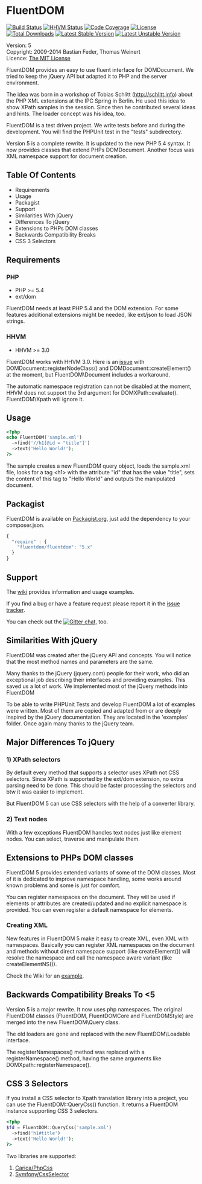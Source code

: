 # FluentDOM

[![Build Status](https://travis-ci.org/FluentDOM/FluentDOM.svg?branch=master)](https://travis-ci.org/FluentDOM/FluentDOM)
[![HHVM Status](http://hhvm.h4cc.de/badge/fluentdom/fluentdom.png)](http://hhvm.h4cc.de/package/fluentdom/fluentdom)
[![Code Coverage](https://scrutinizer-ci.com/g/FluentDOM/FluentDOM/badges/coverage.png?b=master)](https://scrutinizer-ci.com/g/FluentDOM/FluentDOM/?branch=master)
[![License](https://poser.pugx.org/fluentdom/fluentdom/license.svg)](https://packagist.org/packages/fluentdom/fluentdom)
[![Total Downloads](https://poser.pugx.org/fluentdom/fluentdom/downloads.svg)](https://packagist.org/packages/fluentdom/fluentdom)
[![Latest Stable Version](https://poser.pugx.org/fluentdom/fluentdom/v/stable.svg)](https://packagist.org/packages/fluentdom/fluentdom)
[![Latest Unstable Version](https://poser.pugx.org/fluentdom/fluentdom/v/unstable.svg)](https://packagist.org/packages/fluentdom/fluentdom)

  Version: 5<br />
  Copyright: 2009-2014 Bastian Feder, Thomas Weinert <br />
  Licence: [The MIT License](http://www.opensource.org/licenses/mit-license.php) <br />

FluentDOM provides an easy to use fluent interface for DOMDocument. We tried to
keep the jQuery API but adapted it to PHP and the server environment.

The idea was born in a workshop of Tobias Schlitt (http://schlitt.info) about
the PHP XML extensions at the IPC Spring in Berlin. He used this idea to show
XPath samples in the session. Since then he contributed several ideas and hints.
The loader concept was his idea, too.

FluentDOM is a test driven project. We write tests before and during the
development. You will find the PHPUnit test in the "tests" subdirectory.

Version 5 is a complete rewrite. It is updated to the new PHP 5.4 syntax. It
now provides classes that extend PHPs DOMDocument. Another focus was
XML namespace support for document creation.

## Table Of Contents
* Requirements
* Usage
* Packagist
* Support
* Similarities With jQuery
* Differences To jQuery
* Extensions to PHPs DOM classes
* Backwards Compatibility Breaks
* CSS 3 Selectors

## Requirements

### PHP

 * PHP >= 5.4
 * ext/dom

FluentDOM needs at least PHP 5.4 and the DOM extension. For some features
additional extensions might be needed, like ext/json to load JSON strings.

### HHVM

 * HHVM >= 3.0

FluentDOM works with HHVM 3.0. Here is an [issue](https://github.com/facebook/hhvm/issues/1848)
with DOMDocument::registerNodeClass() and DOMDocument::createElement() at the moment,
but FluentDOM\Document includes a workaround.

The automatic namespace registration can not be disabled at the moment, HHVM does not
support the 3rd argument for DOMXPath::evaluate(). FluentDOM\Xpath will
ignore it.

## Usage

```php
<?php
echo FluentDOM('sample.xml')
  ->find('//h1[@id = "title"]')
  ->text('Hello World!');
?>
```

The sample creates a new FluentDOM query object, loads the sample.xml file,
looks for a tag &lt;h1> with the attribute "id" that has the value "title",
sets the content of this tag to "Hello World" and outputs the manipulated
document.

## Packagist

FluentDOM is available on [Packagist.org](https://packagist.org/packages/fluentdom/fluentdom), just add the dependency to your composer.json.

```javascript
{
  "require" : {
    "fluentdom/fluentdom": "5.x"
  }
}
```

## Support

The [wiki](https://github.com/FluentDOM/FluentDOM/wiki) provides information and usage examples.

If you find a bug or have a feature request please report it in the [issue tracker](https://github.com/FluentDOM/FluentDOM/issues).

You can check out the [![Gitter chat](https://badges.gitter.im/FluentDOM/FluentDOM.png)](https://gitter.im/FluentDOM/FluentDOM), too.


## Similarities With jQuery

FluentDOM was created after the jQuery API and concepts. You will notice that
the most method names and parameters are the same.

Many thanks to the jQuery (jquery.com) people for their work, who did an
exceptional job describing their interfaces and providing examples. This saved
us a lot of work. We implemented most of the jQuery methods into FluentDOM

To be able to write PHPUnit Tests and develop FluentDOM a lot of examples were
written. Most of them are copied and adapted from or are deeply inspired by the
jQuery documentation. They are located in the 'examples' folder.
Once again many thanks to the jQuery team.

## Major Differences To jQuery

### 1) XPath selectors

By default every method that supports a selector uses XPath not CSS selectors.
Since XPath is supported by the ext/dom extension, no extra parsing need to be
done. This should be faster processing the selectors and btw it was easier to implement.

But FluentDOM 5 can use CSS selectors with the help of a converter library.

### 2) Text nodes

With a few exceptions FluentDOM handles text nodes just like element nodes.
You can select, traverse and manipulate them.

## Extensions to PHPs DOM classes

FluentDOM 5 provides extended variants of some of the DOM classes. Most of
it is dedicated to improve namespace handling, some works around known problems
and some is just for comfort.

You can register namespaces on the document. They will be used if elements
or attributes are created/updated and no explicit namespace is provided. You can
even register a default namespace for elements.

### Creating XML

New features in FluentDOM 5 make it easy to create XML, even XML with namespaces. Basically you can register XML namespaces on the document and methods without direct namespace support (like createElement()) will resolve the namespace and call the namespace aware variant (like createElementNS()).

Check the Wiki for an [example](https://github.com/FluentDOM/FluentDOM/wiki/Creating-XML-with-Namespaces-%28Atom%29).

## Backwards Compatibility Breaks To &lt;5

Version 5 is a major rewrite. It now uses php namespaces. The original FluentDOM
classes (FluentDOM, FluentDOMCore and FluentDOMStyle) are merged into the new
FluentDOM\Query class.

The old loaders are gone and replaced with the new FluentDOM\Loadable interface.

The registerNamespaces() method was replaced with a registerNamespace() method,
having the same arguments like DOMXpath::registerNamespace().

## CSS 3 Selectors

If you install a CSS selector to Xpath translation library into a project,
you can use the FluentDOM::QueryCss() function. It returns a FluentDOM instance
supporting CSS 3 selectors.

```php
<?php
$fd = FluentDOM::QueryCss('sample.xml')
  ->find('h1#title')
  ->text('Hello World!');
?>
```

Two libraries are supported:

  1. [Carica/PhpCss](https://github.com/ThomasWeinert/PhpCss)
  2. [Symfony/CssSelector](https://github.com/symfony/CssSelector)


